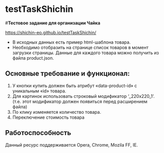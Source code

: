 # testTaskShichin
#**Тестовое задание для организации Чайка**

https://shichin-eo.github.io/testTaskShichin/
 - В исходных данных есть пример html-шаблона товара.
 - Необходимо отобразить на странице список товаров в момент загрузки страницы. Данные для каждого товара можно получить из файла product.json.
## Основные требование и функционал:
1.	У кнопки купить должен быть атрибут «data-product-id» с уникальным «id» товара.
2.	Для картинок использовать строковый модификатор  ‘_220x220_1’. (т.е. этот модификатор должен появиться перед расширением файла)
3.	По клику изменяется количество товара. 
4.	Переключение стоимость товара 
## Работоспособность
Данный ресурс поддерживается Opera, Chrome, Mozila FF, IE.
